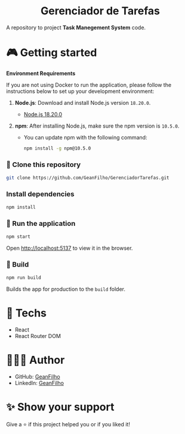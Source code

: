 <div align="center">
  <h1>Gerenciador de Tarefas</h1>
</div>

A repository to project **Task Manegement System** code.

# 🎮 Getting started

**Environment Requirements**

If you are not using Docker to run the application, please follow the instructions below to set up your development environment:

1. **Node.js**: Download and install Node.js version `18.20.0`.

   - [Node.js 18.20.0](https://nodejs.org/en/download/releases/)

2. **npm**: After installing Node.js, make sure the npm version is `10.5.0`.
   - You can update npm with the following command:
     ```bash
     npm install -g npm@10.5.0
     ```

<h3 style="font-size: 18px;">🧬 Clone this repository</h3>

```bash
git clone https://github.com/GeanFilho/GerenciadorTarefas.git
```

<h3 style="font-size: 18px;"> Install dependencies</h3>

```bash
npm install
```

<h3 style="font-size: 18px;">🚀 Run the application</h3>

```bash
npm start
```

Open [http://localhost:5137](http://localhost:5137) to view it in the browser.

<h3 style="font-size: 18px;">🍷 Build</h3>

```bash
npm run build
```

Builds the app for production to the `build` folder.


# 🚀 Techs

- React
- React Router DOM

# 👨🏻‍💻 Author

- GitHub: [GeanFilho](https://github.com/GeanFilho)
- LinkedIn: [GeanFilho](https://www.linkedin.com/in/gean-filho-52943a231/)

# ✨ Show your support

Give a ⭐ if this project helped you or if you liked it!
